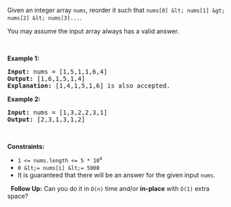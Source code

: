 Given an integer array `` nums ``, reorder it such that `` nums[0] &lt; nums[1] &gt; nums[2] &lt; nums[3]... ``.

You may assume the input array always has a valid answer.

&nbsp;

__Example 1:__

<pre>
<strong>Input:</strong> nums = [1,5,1,1,6,4]
<strong>Output:</strong> [1,6,1,5,1,4]
<strong>Explanation:</strong> [1,4,1,5,1,6] is also accepted.
</pre>

__Example 2:__

<pre>
<strong>Input:</strong> nums = [1,3,2,2,3,1]
<strong>Output:</strong> [2,3,1,3,1,2]
</pre>

&nbsp;

__Constraints:__

*   <code>1 &lt;= nums.length &lt;= 5 * 10<sup>4</sup></code>
*   `` 0 &lt;= nums[i] &lt;= 5000 ``
*   It is guaranteed that there will be an answer for the given input `` nums ``.

&nbsp;
__Follow Up:__ Can you do it in `` O(n) `` time and/or __in-place__ with `` O(1) `` extra space?